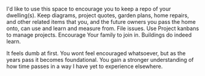 I'd like to use this space to encourage you to keep a repo of your dwelling(s). Keep diagrams, project quotes, garden plans, home repairs, and other related items that you, and the future owners you pass the home onto, can use and learn and measure from. File issues. Use Project kanbans to manage projects. Encourage Your family to join in. Buildings do indeed learn.

It feels dumb at first. You wont feel encouraged whatsoever, but as the years pass it becomes foundational. You gain a stronger understanding of how time passes in a way I have yet to experience elsewhere.
